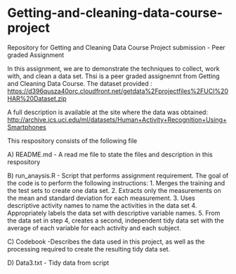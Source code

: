 # Getting-and-cleaning-data-course-project

Repository for Getting and Cleaning Data Course Project submission - Peer graded Assignment

In this assignment, we are to demonstrate the techniques to collect, work with, and clean a data set. Thsi is a peer graded assignemnt from Getting and Cleaning Data Course. The dataset provided : https://d396qusza40orc.cloudfront.net/getdata%2Fprojectfiles%2FUCI%20HAR%20Dataset.zip

A full description is available at the site where the data was obtained: http://archive.ics.uci.edu/ml/datasets/Human+Activity+Recognition+Using+Smartphones

This respository consists of the following file

A) README.md - A read me file to state the files and description in this respository

B) run_anaysis.R - Script that performs assignment requirement. The goal of the code is to perform the following instructions: 1. Merges the training and the test sets to create one data set. 2. Extracts only the measurements on the mean and standard deviation for each measurement. 3. Uses descriptive activity names to name the activities in the data set 4. Appropriately labels the data set with descriptive variable names. 5. From the data set in step 4, creates a second, independent tidy data set with the average of each variable for each activity and each subject.

C) Codebook -Describes the data used in this project, as well as the processing required to create the resulting tidy data set.

D) Data3.txt - Tidy data from script
